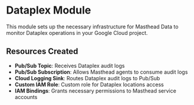 # Dataplex Module

This module sets up the necessary infrastructure for Masthead Data to monitor Dataplex operations in your Google Cloud project.

## Resources Created

- **Pub/Sub Topic**: Receives Dataplex audit logs
- **Pub/Sub Subscription**: Allows Masthead agents to consume audit logs
- **Cloud Logging Sink**: Routes Dataplex audit logs to Pub/Sub
- **Custom IAM Role**: Custom role for Dataplex locations access
- **IAM Bindings**: Grants necessary permissions to Masthead service accounts
